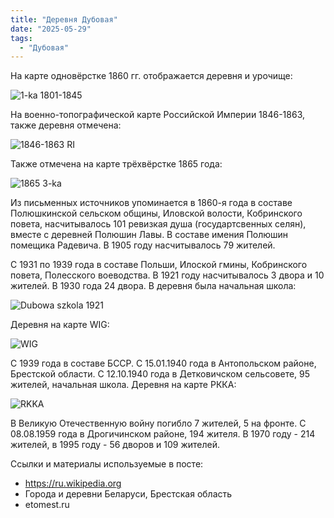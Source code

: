 ```yaml
---
title: "Деревня Дубовая"
date: "2025-05-29"
tags: 
  - "Дубовая"
---
```


На карте одновёрстке 1860 гг. отображается деревня и урочище:

![1-ka 1801-1845](https://github.com/user-attachments/assets/9f2b9b06-3f52-4607-93c2-d43746be60b3)

На военно-топографической карте Российской Империи 1846-1863, также деревня отмечена:

![1846-1863 RI](https://github.com/user-attachments/assets/bf8286e1-909a-49af-8ee8-780c67ec1434)

Также отмечена на карте трёхвёрстке 1865 года:

![1865 3-ka](https://github.com/user-attachments/assets/05227ba2-10d5-4b56-839b-675823a435ad)

Из письменных источников упоминается в 1860-я года в составе Полюшкинской сельском общины, Иловской волости, Кобринского повета, насчитывалось 101 ревизкая душа (государтсвенных селян), вместе с деревней Полюшин Лавы. В составе имения Полюшин помещика Радевича. В 1905 году насчитывалось 79 жителей.

С 1931 по 1939 года в составе Польши, Илоской гмины, Кобринского повета, Полесского воеводства. В 1921 году насчитывалось 3 двора и 10 жителей. В 1930 года 24 двора. В деревня была начальная школа:

![Dubowa szkola 1921](https://github.com/user-attachments/assets/fb6c2b18-3237-4b7a-aea1-c9b4ea5b6334)

Деревня на карте WIG:

![WIG](https://github.com/user-attachments/assets/03b8c698-1194-43c0-a5c8-2a95afca64ec)

С 1939 года в составе БССР. С 15.01.1940 года в Антопольском районе, Брестской области. С 12.10.1940 года в Детковичском сельсовете, 95 жителей, начальная школа. Деревня на карте РККА:

![RKKA](https://github.com/user-attachments/assets/6ab2c095-6aae-4fd0-a495-61e299fd7889)

В Великую Отечественную войну погибло 7 жителей, 5 на фронте. С 08.08.1959 года в Дрогичинском районе, 194 жителя. В 1970 году - 214 жителей, в 1995 году - 56 дворов и 109 жителей. 

Ссылки и материалы используемые в посте:
- https://ru.wikipedia.org
- Города и деревни Беларуси, Брестская область
- etomest.ru
